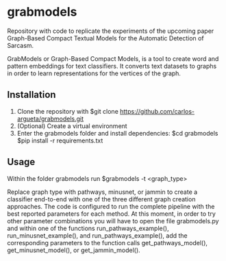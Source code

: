 # grabmodels
Repository with code to replicate the experiments of the upcoming paper Graph-Based Compact Textual Models for the Automatic Detection of Sarcasm.

GrabModels or Graph-Based Compact Models, is a tool to create word and pattern embeddings for text classifiers. It converts text datasets to graphs in order to learn representations for the vertices of the graph.

## Installation

1. Clone the repository with $git clone https://github.com/carlos-argueta/grabmodels.git
1. (Optional) Create a virtual environment
1. Enter the grabmodels folder and install dependencies: 
      $cd grabmodels
      $pip install -r requirements.txt

## Usage

Within the folder grabmodels run
$grabmodels -t <graph_type>

Replace graph type with pathways, minusnet, or jammin to create a classifier end-to-end with one of the three different graph creation approaches.
The code is configured to run the complete pipeline with the best reported parameters for each method. At this moment, in order to try other parameter 
combinations you will have to open the file grabmodels.py and within one of the functions run_pathways_example(), run_minusnet_example(), and run_pathways_example(), add the corresponding parameters to the function calls get_pathways_model(), get_minusnet_model(), or get_jammin_model().
